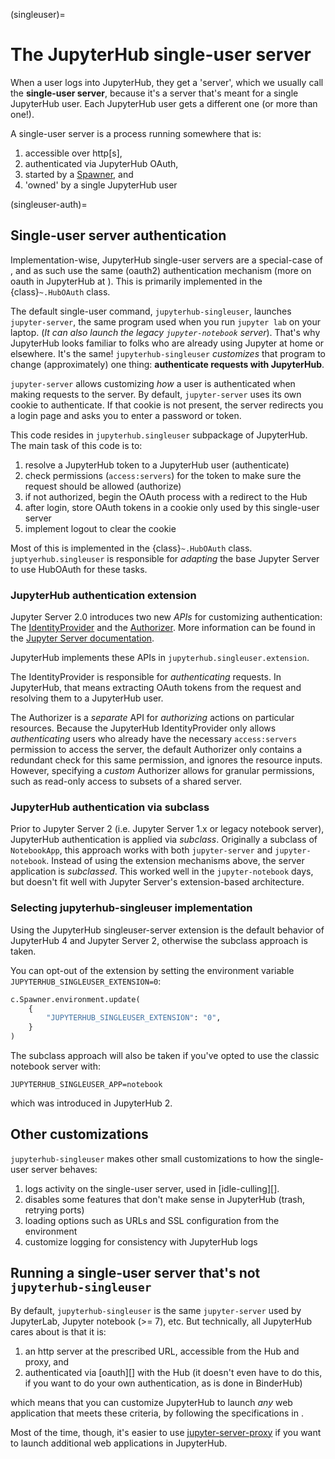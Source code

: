 (singleuser)=

# The JupyterHub single-user server

When a user logs into JupyterHub, they get a 'server', which we usually call the **single-user server**, because it's a server that's meant for a single JupyterHub user.
Each JupyterHub user gets a different one (or more than one!).

A single-user server is a process running somewhere that is:

1. accessible over http[s],
2. authenticated via JupyterHub OAuth,
3. started by a [Spawner](spawners), and
4. 'owned' by a single JupyterHub user

(singleuser-auth)=

## Single-user server authentication

Implementation-wise, JupyterHub single-user servers are a special-case of [](services),
and as such use the same (oauth2) authentication mechanism (more on oauth in JupyterHub at [](oauth)).
This is primarily implemented in the {class}`~.HubOAuth` class.

The default single-user command, `jupyterhub-singleuser`, launches `jupyter-server`, the same program used when you run `jupyter lab` on your laptop.
(_It can also launch the legacy `jupyter-notebook` server_).
That's why JupyterHub looks familiar to folks who are already using Jupyter at home or elsewhere.
It's the same!
`jupyterhub-singleuser` _customizes_ that program to change (approximately) one thing: **authenticate requests with JupyterHub**.

`jupyter-server` allows customizing _how_ a user is authenticated when making requests to the server.
By default, `jupyter-server` uses its own cookie to authenticate.
If that cookie is not present, the server redirects you a login page and asks you to enter a password or token.

This code resides in `jupyterhub.singleuser` subpackage of JupyterHub.
The main task of this code is to:

1. resolve a JupyterHub token to a JupyterHub user (authenticate)
2. check permissions (`access:servers`) for the token to make sure the request should be allowed (authorize)
3. if not authorized, begin the OAuth process with a redirect to the Hub
4. after login, store OAuth tokens in a cookie only used by this single-user server
5. implement logout to clear the cookie

Most of this is implemented in the {class}`~.HubOAuth` class. `juptyerhub.singleuser` is responsible for _adapting_ the base Jupyter Server to use HubOAuth for these tasks.

### JupyterHub authentication extension

Jupyter Server 2.0 introduces two new _APIs_ for customizing authentication: The [IdentityProvider](jupyter-server:jupyter_server.auth.IdentityProvider) and the [Authorizer](jupyter-server:jupyter_server.auth.Authorizer).
More information can be found in the [Jupyter Server documentation](https://jupyter-server.readthedocs.io).

JupyterHub implements these APIs in `jupyterhub.singleuser.extension`.

The IdentityProvider is responsible for _authenticating_ requests.
In JupyterHub, that means extracting OAuth tokens from the request and resolving them to a JupyterHub user.

The Authorizer is a _separate_ API for _authorizing_ actions on particular resources.
Because the JupyterHub IdentityProvider only allows _authenticating_ users who already have the necessary `access:servers` permission to access the server, the default Authorizer only contains a redundant check for this same permission, and ignores the resource inputs.
However, specifying a _custom_ Authorizer allows for granular permissions, such as read-only access to subsets of a shared server.

### JupyterHub authentication via subclass

Prior to Jupyter Server 2 (i.e. Jupyter Server 1.x or legacy notebook server), JupyterHub authentication is applied via _subclass_.
Originally a subclass of `NotebookApp`,
this approach works with both `jupyter-server` and `jupyter-notebook`.
Instead of using the extension mechanisms above,
the server application is _subclassed_. This worked well in the `jupyter-notebook` days,
but doesn't fit well with Jupyter Server's extension-based architecture.

### Selecting jupyterhub-singleuser implementation

Using the JupyterHub singleuser-server extension is the default behavior of JupyterHub 4 and Jupyter Server 2, otherwise the subclass approach is taken.

You can opt-out of the extension by setting the environment variable `JUPYTERHUB_SINGLEUSER_EXTENSION=0`:

```python
c.Spawner.environment.update(
    {
        "JUPYTERHUB_SINGLEUSER_EXTENSION": "0",
    }
)
```

The subclass approach will also be taken if you've opted to use the classic notebook server with:

```
JUPYTERHUB_SINGLEUSER_APP=notebook
```

which was introduced in JupyterHub 2.

## Other customizations

`jupyterhub-singleuser` makes other small customizations to how the single-user server behaves:

1. logs activity on the single-user server, used in [idle-culling][].
2. disables some features that don't make sense in JupyterHub (trash, retrying ports)
3. loading options such as URLs and SSL configuration from the environment
4. customize logging for consistency with JupyterHub logs

## Running a single-user server that's not `jupyterhub-singleuser`

By default, `jupyterhub-singleuser` is the same `jupyter-server` used by JupyterLab, Jupyter notebook (>= 7), etc.
But technically, all JupyterHub cares about is that it is:

1. an http server at the prescribed URL, accessible from the Hub and proxy, and
2. authenticated via [oauth][] with the Hub (it doesn't even have to do this, if you want to do your own authentication, as is done in BinderHub)

which means that you can customize JupyterHub to launch _any_ web application that meets these criteria, by following the specifications in [](services).

Most of the time, though, it's easier to use [jupyter-server-proxy](https://jupyter-server-proxy.readthedocs.io) if you want to launch additional web applications in JupyterHub.
